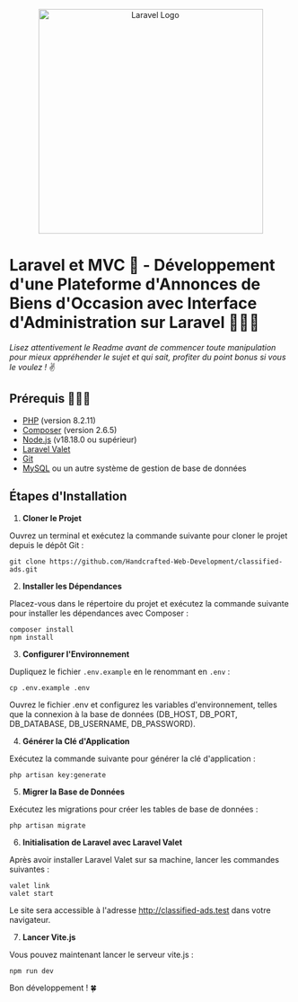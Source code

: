 <p align="center"><a href="https://laravel.com" target="_blank"><img src="https://raw.githubusercontent.com/laravel/art/master/logo-lockup/5%20SVG/2%20CMYK/1%20Full%20Color/laravel-logolockup-cmyk-red.svg" width="400" alt="Laravel Logo"></a></p>

# Laravel et MVC 💯 - Développement d'une Plateforme d'Annonces de Biens d'Occasion avec Interface d'Administration sur Laravel 👨🏼‍💻

_Lisez attentivement le Readme avant de commencer toute manipulation pour mieux appréhender le sujet et
qui sait, profiter du point bonus si vous le voulez !_ ✌️

## Prérequis 👨🏼‍🏫

- [PHP](https://www.php.net/) (version 8.2.11)
- [Composer](https://getcomposer.org/) (version 2.6.5)
- [Node.js](https://nodejs.org/en) (v18.18.0 ou supérieur)
- [Laravel Valet](https://laravel.com/docs/10.x/valet#main-content)
- [Git](https://git-scm.com/)
- [MySQL](https://dev.mysql.com/downloads/mysql/) ou un autre système de gestion de base de données

## Étapes d'Installation

1. **Cloner le Projet**

Ouvrez un terminal et exécutez la commande suivante pour cloner le projet depuis le dépôt Git :

   ```shell
   git clone https://github.com/Handcrafted-Web-Development/classified-ads.git
   ```

2. **Installer les Dépendances**

Placez-vous dans le répertoire du projet et exécutez la commande suivante pour installer les dépendances avec Composer :

   ```shell
   composer install
   npm install
   ```

3. **Configurer l'Environnement**

Dupliquez le fichier `.env.example` en le renommant en `.env` :

   ```shell
   cp .env.example .env
   ```
Ouvrez le fichier .env et configurez les variables d'environnement, telles que la connexion à la base de données (DB_HOST, DB_PORT, DB_DATABASE, DB_USERNAME, DB_PASSWORD).

4. **Générer la Clé d'Application**

Exécutez la commande suivante pour générer la clé d'application :

   ```shell
   php artisan key:generate
   ```

5. **Migrer la Base de Données**

Exécutez les migrations pour créer les tables de base de données :

   ```shell
   php artisan migrate
   ```

6. **Initialisation de Laravel avec Laravel Valet**

Après avoir installer Laravel Valet sur sa machine, lancer les commandes suivantes :

   ```shell
   valet link
   valet start
   ```
Le site sera accessible à l'adresse http://classified-ads.test dans votre navigateur.

7. **Lancer Vite.js**

Vous pouvez maintenant lancer le serveur vite.js :

   ```shell
   npm run dev
   ```

Bon développement ! 🍀
